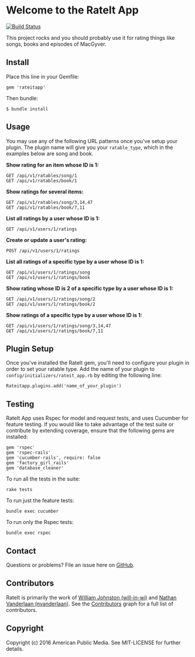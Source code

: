 # Welcome to the RateIt App

[![Build Status](https://travis-ci.org/APMG/rateitapp.svg?branch=master)](https://travis-ci.org/APMG/rateitapp)

This project rocks and you should probably use it for rating things like songs, books and episodes of MacGyver.

## Install

Place this line in your Gemfile:

    gem 'rateitapp'

Then bundle:

    $ bundle install

## Usage

You may use any of the following URL patterns once you've setup your plugin. The plugin
name will give you your `ratable_type`, which in the examples below are song and book.

**Show rating for an item whose ID is 1:**

    GET /api/v1/ratables/song/1
    GET /api/v1/ratables/book/1

**Show ratings for several items:**

    GET /api/v1/ratables/song/3,14,47
    GET /api/v1/ratables/book/7,11

**List all ratings by a user whose ID is 1:**

    GET /api/v1/users/1/ratings

**Create or update a user's rating:**

    POST /api/v1/users/1/ratings

**List all ratings of a specific type by a user whose ID is 1:**

    GET /api/v1/users/1/ratings/song
    GET /api/v1/users/1/ratings/book

**Show rating whose ID is 2 of a specific type by a user whose ID is 1:**

    GET /api/v1/users/1/ratings/song/2
    GET /api/v1/users/1/ratings/book/2

**Show ratings of a specific type by a user whose ID is 1:**

    GET /api/v1/users/1/ratings/song/3,14,47
    GET /api/v1/users/1/ratings/book/7,11

## Plugin Setup

Once you've installed the RateIt gem, you'll need to configure your plugin in order to set your ratable type. Add the name of your plugin to `config/initializers/rateit_app.rb` by editing the following line:

    Rateitapp.plugins.add('name_of_your_plugin')

## Testing

RateIt App uses Rspec for model and request tests, and uses Cucumber for feature testing. If you would like to take advantage of the test suite or contribute by extending coverage, ensure that the following gems are installed:

    gem 'rspec'
    gem 'rspec-rails'
    gem 'cucumber-rails', require: false
    gem 'factory_girl_rails'
    gem 'database_cleaner'

To run all the tests in the suite:

    rake tests

To run just the feature tests:

    bundle exec cucumber

To run only the Rspec tests:

    bundle exec rspec

## Contact

Questions or problems? File an issue here on [GitHub](https://github.com/APMG/rateitapp/issues).

## Contributors

RateIt is primarily the work of [William Johnston (will-in-wi)](https://github.com/will-in-wi) and [Nathan Vanderlaan (nvanderlaan)](https://github.com/nvanderlaan). See the [Contributors](https://github.com/APMG/rateitapp/graphs/contributors) graph for a full list of contributors.

## Copyright

Copyright (c) 2016 American Public Media. See MIT-LICENSE for further details.
